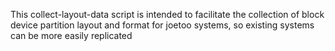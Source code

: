This collect-layout-data script is intended to facilitate
the collection of block device partition layout and format
for joetoo systems, so existing systems can be more
easily replicated


